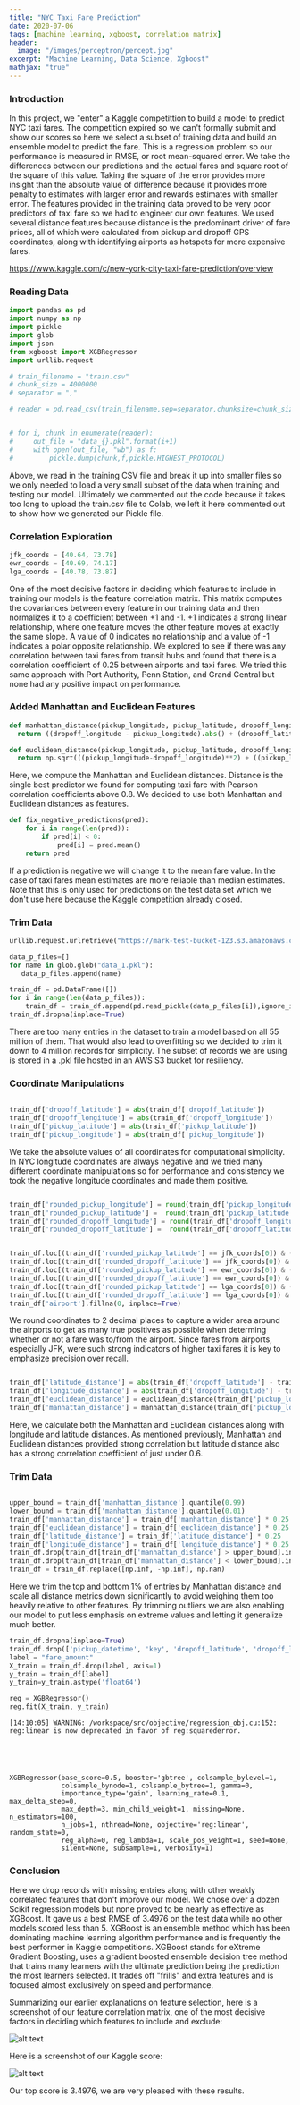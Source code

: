 ```yaml
---
title: "NYC Taxi Fare Prediction"
date: 2020-07-06
tags: [machine learning, xgboost, correlation matrix]
header:
  image: "/images/perceptron/percept.jpg"
excerpt: "Machine Learning, Data Science, Xgboost"
mathjax: "true"
---
```


### **Introduction**

In this project, we "enter" a Kaggle competittion to build a model to predict NYC taxi fares. The competition expired so we can't formally submit and show our scores so here we select a subset of training data and build an ensemble model to predict the fare. This is a regression problem so our performance is measured in RMSE, or root mean-squared error. We take the differences between our predictions and the actual fares and square root of the square of this value. Taking the square of the error provides more insight than the absolute value of difference because it provides more penalty to estimates with larger error and rewards estimates with smaller error. The features provided in the training data proved to be very poor predictors of taxi fare so we had to engineer our own features. We used several distance features because distance is the predominant driver of fare prices, all of which were calculated from pickup and dropoff GPS coordinates, along with identifying airports as hotspots for more expensive fares. 

https://www.kaggle.com/c/new-york-city-taxi-fare-prediction/overview

### **Reading Data**


```python
import pandas as pd
import numpy as np
import pickle
import glob
import json
from xgboost import XGBRegressor
import urllib.request
```


```python
# train_filename = "train.csv"
# chunk_size = 4000000
# separator = ","

# reader = pd.read_csv(train_filename,sep=separator,chunksize=chunk_size, low_memory=False)    


# for i, chunk in enumerate(reader):
#     out_file = "data_{}.pkl".format(i+1)
#     with open(out_file, "wb") as f:
#         pickle.dump(chunk,f,pickle.HIGHEST_PROTOCOL)

```

Above, we read in the training CSV file and break it up into smaller files so we only needed to load a very small subset of the data when training and testing our model. Ultimately we commented out the code because it takes too long to upload the train.csv file to Colab, we left it here commented out to show how we generated our Pickle file.

### **Correlation Exploration**


```python
jfk_coords = [40.64, 73.78]
ewr_coords = [40.69, 74.17]
lga_coords = [40.78, 73.87]
```

One of the most decisive factors in deciding which features to include in training our models is the feature correlation matrix. This matrix computes the covariances between every feature in our training data and then normalizes it to a coefficient between +1 and -1. +1 indicates a strong linear relationship, where one feature moves the other feature moves at exactly the same slope. A value of 0 indicates no relationship and a value of -1 indicates a polar opposite relationship. We explored to see if there was any correlation between taxi fares from transit hubs and found that there is a correlation coefficient of 0.25 between airports and taxi fares. We tried this same approach with Port Authority, Penn Station, and Grand Central but none had any positive impact on performance.

### **Added Manhattan and Euclidean Features**


```python
def manhattan_distance(pickup_longitude, pickup_latitude, dropoff_longitude, dropoff_latitude):
  return ((dropoff_longitude - pickup_longitude).abs() + (dropoff_latitude - pickup_latitude).abs())
```


```python
def euclidean_distance(pickup_longitude, pickup_latitude, dropoff_longitude, dropoff_latitude):
  return np.sqrt(((pickup_longitude-dropoff_longitude)**2) + ((pickup_latitude-dropoff_latitude)**2))
```

Here, we compute the Manhattan and Euclidean distances. Distance is the single best predictor we found for computing taxi fare with Pearson correlation coefficients above 0.8. We decided to use both Manhattan and Euclidean distances as features.


```python
def fix_negative_predictions(pred):
    for i in range(len(pred)):
        if pred[i] < 0:
            pred[i] = pred.mean()
    return pred
```

If a prediction is negative we will change it to the mean fare value. In the case of taxi fares mean estimates are more reliable than median estimates. Note that this is only used for predictions on the test data set which we don't use here because the Kaggle competition already closed.

### **Trim Data**


```python
urllib.request.urlretrieve("https://mark-test-bucket-123.s3.amazonaws.com/data_1.pkl", "data_1.pkl")

data_p_files=[]
for name in glob.glob("data_1.pkl"):
   data_p_files.append(name)

train_df = pd.DataFrame([])
for i in range(len(data_p_files)):
    train_df = train_df.append(pd.read_pickle(data_p_files[i]),ignore_index=True)
train_df.dropna(inplace=True)

```

There are too many entries in the dataset to train a model based on all 55 million of them. That would also lead to overfitting so we decided to trim it down to 4 million records for simplicity. The subset of records we are using is stored in a .pkl file hosted in an AWS S3 bucket for resiliency.

### **Coordinate Manipulations**


```python

train_df['dropoff_latitude'] = abs(train_df['dropoff_latitude'])
train_df['dropoff_longitude'] = abs(train_df['dropoff_longitude'])
train_df['pickup_latitude'] = abs(train_df['pickup_latitude'])
train_df['pickup_longitude'] = abs(train_df['pickup_longitude'])
```

We take the absolute values of all coordinates for computational simplicity. In NYC longitude coordinates are always negative and we tried many different coordinate manipulations so for performance and consistency we took the negative longitude coordinates and made them positive.


```python

train_df['rounded_pickup_longitude'] = round(train_df['pickup_longitude'], 2)
train_df['rounded_pickup_latitude'] =  round(train_df['pickup_latitude'], 2)
train_df['rounded_dropoff_longitude'] = round(train_df['dropoff_longitude'], 2)
train_df['rounded_dropoff_latitude'] =  round(train_df['dropoff_latitude'], 2)


train_df.loc[(train_df['rounded_pickup_latitude'] == jfk_coords[0]) & (train_df['rounded_pickup_longitude'] == jfk_coords[1]), 'airport'] = 1
train_df.loc[(train_df['rounded_dropoff_latitude'] == jfk_coords[0]) & (train_df['rounded_dropoff_longitude'] == jfk_coords[1]), 'airport'] = 1
train_df.loc[(train_df['rounded_pickup_latitude'] == ewr_coords[0]) & (train_df['rounded_pickup_longitude'] == ewr_coords[1]), 'airport'] = 1 
train_df.loc[(train_df['rounded_dropoff_latitude'] == ewr_coords[0]) & (train_df['rounded_dropoff_longitude'] == ewr_coords[1]), 'airport'] = 1
train_df.loc[(train_df['rounded_pickup_latitude'] == lga_coords[0]) & (train_df['rounded_pickup_longitude'] == lga_coords[1]), 'airport'] = 1
train_df.loc[(train_df['rounded_dropoff_latitude'] == lga_coords[0]) & (train_df['rounded_dropoff_longitude'] == lga_coords[1]), 'airport'] = 1 
train_df['airport'].fillna(0, inplace=True)

```

We round coordinates to 2 decimal places to capture a wider area around the airports to get as many true positives as possible when determing whether or not a fare was to/from the airport. Since fares from airports, especially JFK, were such strong indicators of higher taxi fares it is key to emphasize precision over recall.


```python

train_df['latitude_distance'] = abs(train_df['dropoff_latitude'] - train_df['pickup_latitude'])
train_df['longitude_distance'] = abs(train_df['dropoff_longitude'] - train_df['pickup_latitude'])
train_df['euclidean_distance'] = euclidean_distance(train_df['pickup_longitude'], train_df['pickup_latitude'], train_df['dropoff_longitude'], train_df['dropoff_latitude'])
train_df['manhattan_distance'] = manhattan_distance(train_df['pickup_longitude'], train_df['pickup_latitude'], train_df['dropoff_longitude'], train_df['dropoff_latitude'])


```

Here, we calculate both the Manhattan and Euclidean distances along with longitude and latitude distances. As mentioned previously, Manhattan and Euclidean distances provided strong correlation but latitude distance also has a strong correlation coefficient of just under 0.6.

### **Trim Data**


```python

upper_bound = train_df['manhattan_distance'].quantile(0.99)
lower_bound = train_df['manhattan_distance'].quantile(0.01)
train_df['manhattan_distance'] = train_df['manhattan_distance'] * 0.25
train_df['euclidean_distance'] = train_df['euclidean_distance'] * 0.25
train_df['latitude_distance'] = train_df['latitude_distance'] * 0.25
train_df['longitude_distance'] = train_df['longitude_distance'] * 0.25
train_df.drop(train_df[train_df['manhattan_distance'] > upper_bound].index, inplace=True)
train_df.drop(train_df[train_df['manhattan_distance'] < lower_bound].index, inplace=True)
train_df = train_df.replace([np.inf, -np.inf], np.nan)

```

Here we trim the top and bottom 1% of entries by Manhattan distance and scale all distance metrics down significantly to avoid weighing them too heavily relative to other features. By trimming outliers we are also enabling our model to put less emphasis on extreme values and letting it generalize much better.


```python
train_df.dropna(inplace=True)
train_df.drop(['pickup_datetime', 'key', 'dropoff_latitude', 'dropoff_longitude', 'pickup_latitude', 'pickup_longitude', 'passenger_count'], axis=1, inplace=True)
label = "fare_amount"
X_train = train_df.drop(label, axis=1)
y_train = train_df[label]
y_train=y_train.astype('float64')

reg = XGBRegressor()
reg.fit(X_train, y_train)

```

    [14:10:05] WARNING: /workspace/src/objective/regression_obj.cu:152: reg:linear is now deprecated in favor of reg:squarederror.





    XGBRegressor(base_score=0.5, booster='gbtree', colsample_bylevel=1,
                 colsample_bynode=1, colsample_bytree=1, gamma=0,
                 importance_type='gain', learning_rate=0.1, max_delta_step=0,
                 max_depth=3, min_child_weight=1, missing=None, n_estimators=100,
                 n_jobs=1, nthread=None, objective='reg:linear', random_state=0,
                 reg_alpha=0, reg_lambda=1, scale_pos_weight=1, seed=None,
                 silent=None, subsample=1, verbosity=1)



### **Conclusion**

Here we drop records with missing entries along with other weakly correlated features that don't improve our model. We chose over a dozen Scikit  regression models but none proved to be nearly as effective as XGBoost. It gave us a best RMSE of 3.4976 on the test data while no other models scored less than 5. XGBoost is an ensemble method which has been dominating machine learning algorithm performance and is frequently the best performer in Kaggle competitions. XGBoost stands for eXtreme Gradient Boosting, uses a gradient boosted ensemble decision tree method that trains many learners with the ultimate prediction being the prediction the most learners selected. It trades off "frills" and extra features and is focused almost exclusively on speed and performance. 

Summarizing our earlier explanations on feature selection, here is a screenshot of our feature correlation matrix, one of the most decisive factors in deciding which features to include and exclude:

![alt text](https://mark-test-bucket-123.s3.amazonaws.com/Screen+Shot+2020-07-06+at+10.12.50+AM.png)

Here is a screenshot of our Kaggle score:

![alt text](https://mark-test-bucket-123.s3.amazonaws.com/Screen+Shot+2020-07-01+at+10.32.28+AM.png)

Our top score is 3.4976, we are very pleased with these results.
